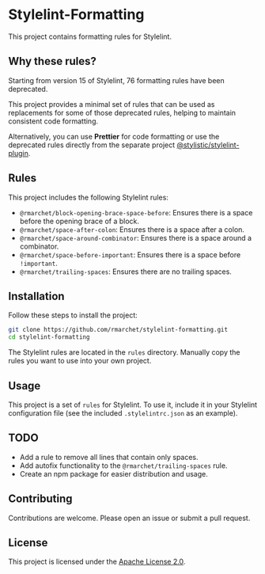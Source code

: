 # Stylelint-Formatting

This project contains formatting rules for Stylelint.

## Why these rules?

Starting from version 15 of Stylelint, 76 formatting rules have been deprecated. 

This project provides a minimal set of rules that can be used as replacements for some of those deprecated rules, helping to maintain consistent code formatting.

Alternatively, you can use **Prettier** for code formatting or use the deprecated rules directly from the separate project [@stylistic/stylelint-plugin](https://github.com/stylelint/stylelint-config-stylistic).

## Rules

This project includes the following Stylelint rules:

- `@rmarchet/block-opening-brace-space-before`: Ensures there is a space before the opening brace of a block.
- `@rmarchet/space-after-colon`: Ensures there is a space after a colon.
- `@rmarchet/space-around-combinator`: Ensures there is a space around a combinator.
- `@rmarchet/space-before-important`: Ensures there is a space before `!important`.
- `@rmarchet/trailing-spaces`: Ensures there are no trailing spaces.

## Installation

Follow these steps to install the project:

```bash
git clone https://github.com/rmarchet/stylelint-formatting.git
cd stylelint-formatting
```
The Stylelint rules are located in the `rules` directory. Manually copy the rules you want to use into your own project.

## Usage
This project is a set of `rules`  for Stylelint. To use it, include it in your Stylelint configuration file (see the included `.stylelintrc.json` as an example).


## TODO

- Add a rule to remove all lines that contain only spaces.
- Add autofix functionality to the `@rmarchet/trailing-spaces` rule.
- Create an npm package for easier distribution and usage.

## Contributing
Contributions are welcome. 
Please open an issue or submit a pull request.

## License

This project is licensed under the [Apache License 2.0](https://github.com/rmarchet/stylelint-formatting?tab=Apache-2.0-1-ov-file).